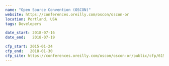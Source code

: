 ```yaml
---
name: "Open Source Convention (OSCON)"
website: https://conferences.oreilly.com/oscon/oscon-or
location: Portland, USA
tags: Developers

date_start: 2018-07-16
date_end:   2018-07-19

cfp_start: 2015-01-24
cfp_end:   2018-01-30 
cfp_site: https://conferences.oreilly.com/oscon/oscon-or/public/cfp/615
---
```

